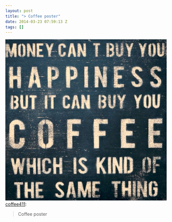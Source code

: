```yaml
---
layout: post
title: "> Coffee poster"
date: 2014-03-23 07:59:13 Z
tags: []
---
```

![](/media/2014/03/80446164328.jpg)
[coffee411](http://coffee411.tumblr.com/post/80445397456/coffee-poster):

> Coffee poster
